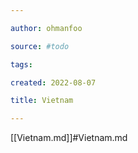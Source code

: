 ```yaml
---

author: ohmanfoo

source: #todo

tags: 

created: 2022-08-07

title: Vietnam

---
```

[[Vietnam.md]]#Vietnam.md